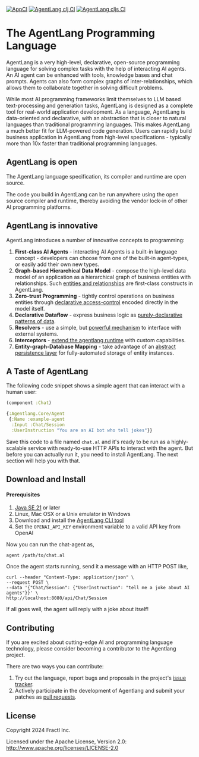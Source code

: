 [![AppCI](https://github.com/agentlang-ai/agentlang/actions/workflows/app.yml/badge.svg)](https://github.com/agentlang-ai/agentlang/actions/workflows/app.yml)
[![AgentLang clj CI](https://github.com/agentlang-ai/agentlang/actions/workflows/agentlang-clj.yml/badge.svg)](https://github.com/agentlang-ai/agentlang/actions/workflows/agentlang-clj.yml)
[![AgentLang cljs CI](https://github.com/agentlang-ai/agentlang/actions/workflows/agentlang-cljs.yml/badge.svg)](https://github.com/agentlang-ai/agentlang/actions/workflows/agentlang-cljs.yml)

# The AgentLang Programming Language
AgentLang is a very high-level, declarative, open-source programming language for solving complex tasks with the help of interacting AI agents.
An AI agent can be enhanced with tools, knowledge bases and chat prompts. Agents can also form complex graphs of inter-relationships,
which allows them to collaborate together in solving difficult problems.

While most AI programming frameworks limit themselves to LLM based text-processing and generation tasks, AgentLang is designed
as a complete tool for real-world application development. As a language, AgentLang is data-oriented and declarative, with
an abstraction that is closer to natural languages than traditional programming languages. This makes AgentLang a much better
fit for LLM-powered code generation. Users can rapidly build business application in AgentLang from high-level
specifications - typically more than 10x faster than traditional programming languages.

## AgentLang is open
The AgentLang language specification, its compiler and runtime are open source.

The code you build in AgentLang can be run anywhere using the open source compiler and runtime, thereby avoiding the vendor
lock-in of other AI programming platforms.

## AgentLang is innovative
AgentLang introduces a number of innovative concepts to programming:

1. **First-class AI Agents** - interacting AI Agents is a built-in language concept - developers can choose from one of the built-in agent-types, or easily add their own new types.
2. **Graph-based Hierarchical Data Model** - compose the high-level data model of an application as a hierarchical graph of business entities with relationships. Such [entities and relationships](https://docs.agentlang.io/docs/concepts/data-model) are first-class constructs in AgentLang.
3. **Zero-trust Programming** - tightly control operations on business entities through [declarative access-control](https://docs.agentlang.io/docs/concepts/zero-trust-programming) encoded directly in the model itself.
4. **Declarative Dataflow** - express business logic as [purely-declarative patterns of data](https://docs.agentlang.io/docs/concepts/declarative-dataflow).
5. **Resolvers** - use a simple, but [powerful mechanism](https://docs.agentlang.io/docs/concepts/resolvers) to interface with external systems.
6. **Interceptors** - [extend the agentlang runtime](https://docs.agentlang.io/docs/concepts/interceptors) with custom capabilities.
7. **Entity-graph-Database Mapping** - take advantage of an [abstract persistence layer](https://docs.agentlang.io/docs/concepts/entity-db-mapping) for fully-automated storage of entity instances.

## A Taste of AgentLang

The following code snippet shows a simple agent that can interact with a human user:

```clojure
(component :Chat)

{:Agentlang.Core/Agent
 {:Name :example-agent
  :Input :Chat/Session
  :UserInstruction "You are an AI bot who tell jokes"}}
```

Save this code to a file named `chat.al` and it's ready to be run as a highly-scalable service with ready-to-use
HTTP APIs to interact with the agent. But before you can actually run it, you need to install AgentLang.
The next section will help you with that.

## Download and Install

#### Prerequisites

1. [Java SE 21](https://openjdk.org/projects/jdk/21/) or later
2. Linux, Mac OSX or a Unix emulator in Windows
3. Download and install the [AgentLang CLI tool](https://github.com/agentlang-ai/agentlang.cli)
4. Set the `OPENAI_API_KEY` environment variable to a valid API key from OpenAI


Now you can run the chat-agent as,

```shell
agent /path/to/chat.al
```

Once the agent starts running, send it a message with an HTTP POST like,

```shell
curl --header "Content-Type: application/json" \
--request POST \
--data '{"Chat/Session": {"UserInstruction": "tell me a joke about AI agents"}}' \
http://localhost:8080/api/Chat/Session
```

If all goes well, the agent will reply with a joke about itself!

## Contributing

If you are excited about cutting-edge AI and programming language technology, please consider becoming a contributor to the Agentlang project.

There are two ways you can contribute:

  1. Try out the language, report bugs and proposals in the project's [issue tracker](https://github.com/agentlang-ai/agentlang/issues).
  2. Actively participate in the development of Agentlang and submit your patches as [pull requests](https://github.com/agentlang-ai/agentlang/pulls).

## License

Copyright 2024 Fractl Inc.

Licensed under the Apache License, Version 2.0:
http://www.apache.org/licenses/LICENSE-2.0
